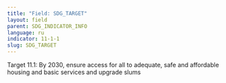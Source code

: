 ```yaml
---
title: "Field: SDG_TARGET"
layout: field
parent: SDG_INDICATOR_INFO
language: ru
indicator: 11-1-1
slug: SDG_TARGET
---
```

Target 11.1: By 2030, ensure access for all to adequate, safe and affordable housing and basic services and upgrade slums